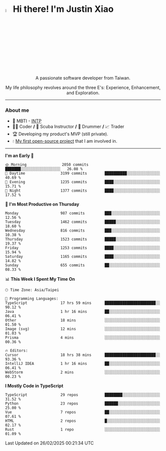 # <img src="https://media.giphy.com/media/hvRJCLFzcasrR4ia7z/giphy.gif" width="5%">Hi there! I'm Justin Xiao
<p align="center">A passionate software developer from Taiwan.  </p>
<p align="center">My life philosophy revolves around the three E's: Experience, Enhancement, and Exploration.</p>

---
### About me
- 👀 MBTI - [INTP](https://www.16personalities.com/intp-personality)
- 👨‍💻 Coder **/** 🤿 Scuba Instructor **/** 🥁 Drummer **/** 📈 Trader
- 🏆 Developing my product's MVP (still private).
- 💧 [My first open-source project](https://github.com/Game-as-a-Service/Game-Lobby-Web) that I am involved in.

---
<!--START_SECTION:waka-->
**I'm an Early 🐤** 

```text
🌞 Morning                2050 commits        ███████░░░░░░░░░░░░░░░░░░   26.08 % 
🌆 Daytime                3199 commits        ██████████░░░░░░░░░░░░░░░   40.69 % 
🌃 Evening                1235 commits        ████░░░░░░░░░░░░░░░░░░░░░   15.71 % 
🌙 Night                  1377 commits        ████░░░░░░░░░░░░░░░░░░░░░   17.52 % 
```
📅 **I'm Most Productive on Thursday** 

```text
Monday                   987 commits         ███░░░░░░░░░░░░░░░░░░░░░░   12.56 % 
Tuesday                  1462 commits        █████░░░░░░░░░░░░░░░░░░░░   18.60 % 
Wednesday                816 commits         ███░░░░░░░░░░░░░░░░░░░░░░   10.38 % 
Thursday                 1523 commits        █████░░░░░░░░░░░░░░░░░░░░   19.37 % 
Friday                   1253 commits        ████░░░░░░░░░░░░░░░░░░░░░   15.94 % 
Saturday                 1165 commits        ████░░░░░░░░░░░░░░░░░░░░░   14.82 % 
Sunday                   655 commits         ██░░░░░░░░░░░░░░░░░░░░░░░   08.33 % 
```


📊 **This Week I Spent My Time On** 

```text
🕑︎ Time Zone: Asia/Taipei

💬 Programming Languages: 
TypeScript               17 hrs 59 mins      ███████████████████████░░   90.12 % 
Java                     1 hr 16 mins        ██░░░░░░░░░░░░░░░░░░░░░░░   06.41 % 
Other                    18 mins             ░░░░░░░░░░░░░░░░░░░░░░░░░   01.50 % 
Image (svg)              12 mins             ░░░░░░░░░░░░░░░░░░░░░░░░░   01.03 % 
Prisma                   4 mins              ░░░░░░░░░░░░░░░░░░░░░░░░░   00.36 % 

🔥 Editors: 
Cursor                   18 hrs 38 mins      ███████████████████████░░   93.36 % 
IntelliJ IDEA            1 hr 16 mins        ██░░░░░░░░░░░░░░░░░░░░░░░   06.41 % 
WebStorm                 2 mins              ░░░░░░░░░░░░░░░░░░░░░░░░░   00.23 % 
```

**I Mostly Code in TypeScript** 

```text
TypeScript               29 repos            ████████░░░░░░░░░░░░░░░░░   31.52 % 
Python                   23 repos            ██████░░░░░░░░░░░░░░░░░░░   25.00 % 
Vue                      7 repos             ██░░░░░░░░░░░░░░░░░░░░░░░   07.61 % 
HTML                     2 repos             █░░░░░░░░░░░░░░░░░░░░░░░░   02.17 % 
Rust                     1 repo              ░░░░░░░░░░░░░░░░░░░░░░░░░   01.09 % 
```




 Last Updated on 26/02/2025 00:21:34 UTC
<!--END_SECTION:waka-->
